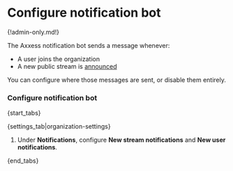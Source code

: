 # Configure notification bot

{!admin-only.md!}

The Axxess notification bot sends a message whenever:

* A user joins the organization
* A new public stream is [announced](/help/create-a-stream#stream-options)

You can configure where those messages are sent, or disable them entirely.

### Configure notification bot

{start_tabs}

{settings_tab|organization-settings}

1. Under **Notifications**, configure
   **New stream notifications** and **New user notifications**.

{end_tabs}
